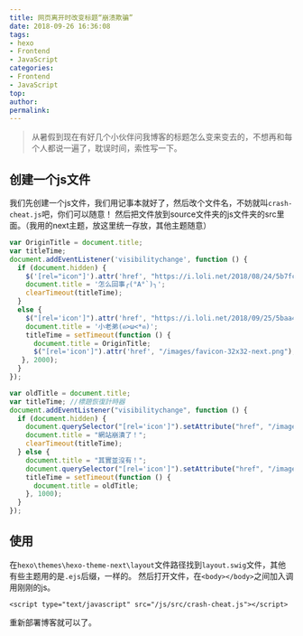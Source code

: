 ```yaml
---
title: 网页离开时改变标题“崩溃欺骗”
date: 2018-09-26 16:36:08
tags:
- hexo
- Frontend
- JavaScript
categories:
- Frontend
- JavaScript
top:
author:
permalink:
---
```


> 从暑假到现在有好几个小伙伴问我博客的标题怎么变来变去的，不想再和每个人都说一遍了，耽误时间，索性写一下。

<!--more-->
## 创建一个js文件
我们先创建一个js文件，我们用记事本就好了，然后改个文件名，不妨就叫`crash-cheat.js`吧，你们可以随意！
然后把文件放到source文件夹的js文件夹的src里面。（我用的next主题，放这里统一存放，其他主题随意）
```js 崩溃欺骗(Jquery版)
var OriginTitle = document.title;
var titleTime;
document.addEventListener('visibilitychange', function () {
  if (document.hidden) {
    $('[rel="icon"]').attr('href', "https://i.loli.net/2018/08/24/5b7fcb00ed9bf.png");
    document.title = '怎么回事╭(°A°`)╮';
    clearTimeout(titleTime);
  }
  else {
    $("[rel='icon']").attr('href', "https://i.loli.net/2018/09/25/5baa4f21661e7.png");
    document.title = '小老弟(ฅ>ω<*ฅ)';
    titleTime = setTimeout(function () {
      document.title = OriginTitle;
      $("[rel='icon']").attr('href', "/images/favicon-32x32-next.png");
   }, 2000);
  }
});
```
```js 崩溃欺骗(JS版)
var oldTitle = document.title;
var titleTime; //標題恢復計時器
document.addEventListener("visibilitychange", function () {
  if (document.hidden) {
    document.querySelector("[rel='icon']").setAttribute("href", "/images/icons/favicon-32.png");
    document.title = "網站崩潰了！";
    clearTimeout(titleTime);
  } else {
    document.title = "其實並沒有！";
    document.querySelector("[rel='icon']").setAttribute("href", "/images/icons/crash.png");
    titleTime = setTimeout(function () {
      document.title = oldTitle;
    }, 1000);
  }
});
```
## 使用

在`hexo\themes\hexo-theme-next\layout`文件路径找到`layout.swig`文件，其他有些主题用的是`.ejs`后缀，一样的。
然后打开文件，在`<body></body>`之间加入调用刚刚的js。

```
<script type="text/javascript" src="/js/src/crash-cheat.js"></script>
```
重新部署博客就可以了。